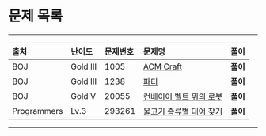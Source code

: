 # 문제 목록

---

|출처|난이도|문제번호|문제명|풀이|
|:---|:---|:---|:---|:---|
|BOJ|Gold III|1005|[ACM Craft](https://www.acmicpc.net/problem/1005)|**풀이**|
|BOJ|Gold III|1238|[파티](https://www.acmicpc.net/problem/1238)|**풀이**|
|BOJ|Gold V|20055|[컨베이어 벨트 위의 로봇](https://www.acmicpc.net/problem/20055)|**풀이**|
|Programmers|Lv.3|293261|[물고기 종류별 대어 찾기](https://school.programmers.co.kr/learn/courses/30/lessons/293261)|**풀이**|

---